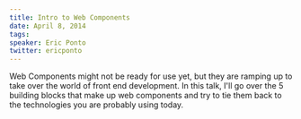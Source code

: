 ```yaml
---
title: Intro to Web Components
date: April 8, 2014
tags:
speaker: Eric Ponto
twitter: ericponto
---
```




Web Components might not be ready for use yet, but they are ramping up to take over the world of front end development. In this talk, I'll go over the 5 building blocks that make up web components and try to tie them back to the technologies you are probably using today.

